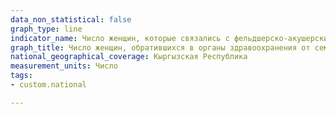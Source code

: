 ```yaml
---
data_non_statistical: false
graph_type: line
indicator_name: Число женщин, которые связались с фельдшерско-акушерские пункты, организации здравоохранения, оказывающие медицинскую и профилактическую помощь ЦСМ, станции (отделения, больницы) скорой медицинской помощи или отделы судебно-медицинской экспертизы в связи с насилием в семье и число женщин, получивших лечение по поводу заболеваний (травм), возникших в результате насилия в семье 
graph_title: Число женщин, обратившихся в органы здравоохранения от семейного насилия
national_geographical_coverage: Кыргызская Республика
measurement_units: Число
tags:
- custom.national

---
```

